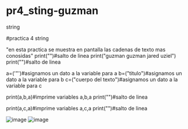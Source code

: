 # pr4_sting-guzman
string

#practica 4 string

"en esta practica se muestra en pantalla las cadenas de texto mas conosidas"
print("")#salto de linea
print("guzman guzman jared uziel")
print("")#salto de linea

a=('"')#asignamos un dato a la variable para a
b=("titulo")#asignamos un dato a la variable para b
c=("cuerpo del texto")#asignamos un dato a la variable para c

print(a,b,a)#imprime variables a,b,a
print("")#salto de linea

print(a,c,a)#imprime variables a,c,a
print("")#salto de linea

![image](https://github.com/user-attachments/assets/71d7ab96-b11e-4ab9-afad-80c880bc2ecb)
![image](https://github.com/user-attachments/assets/62f20ec1-3661-41de-b2d9-a7f2ccf178bb)
